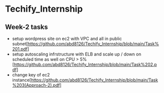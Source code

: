 # Techify_Internship
## Week-2 tasks 
  - setup wordpress site on ec2 with VPC and all in public subnet[https://github.com/abd8126/Techify_Internship/blob/main/Task%201.pdf]
  - setup autoscaling infrstructure with ELB and scale up / down on scheduled time as well on CPU > 5%[https://github.com/abd8126/Techify_Internship/blob/main/Task%202.pdf]
  - change key of ec2 instance[https://github.com/abd8126/Techify_Internship/blob/main/Task%203(Approach-2).pdf]
